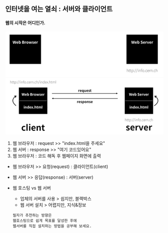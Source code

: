 <h2>인터넷을 여는 열쇠 : 서버와 클라이언트</h2>

<h4>웹의 시작은 어디인가.</h4>

<img src='pic0.png'><br>
<img src='pic1.png'>

1. 웹 브라우저 : request >> "index.html을 주세요"
1. 웹 서버 : response >> "여기 코드있어요"
1. 웹 브라우저 : 코드 해독 후 웹페이지 화면에 출력

- 웹 브라우저 >> 요청(request) : 클라이언트(client)
- 웹 서버 >> 응답(response) : 서버(server)

- 웹 호스팅 vs 웹 서버
    - 업체의 서버를 사용 > 쉽지만, 블랙박스
    - 웹 서버 설치 > 어렵지만, 지식&정보
    ~~~
    필자가 추천하는 방향은
    웹호스팅으로 쉽게 목표를 달성한 후에
    웹서버를 직접 설치하는 방법을 공부해 보세요.
    ~~~